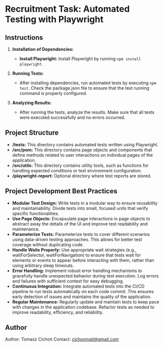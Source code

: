 # Recruitment Task: Automated Testing with Playwright

## Instructions

1. **Installation of Dependencies:**

   - **Install Playwright:** Install Playwright by running `npm install playwright`.

2. **Running Tests:**

   - After installing dependencies, run automated tests by executing `npm test`. Check the package.json file to ensure that the test running command is properly configured.

3. **Analyzing Results:**
   - After running the tests, analyze the results. Make sure that all tests were executed successfully and no errors occurred.

## Project Structure

- **/tests:** This directory contains automated tests written using Playwright.
- **/src/pom:** This directory contains page objects and components that define methods related to user interactions on individual pages of the application.
- **/src/utils:** This directory contains utility tools, such as functions for handling expected conditions or test environment configuration.
- **/playwright-report:** Optional directory where test reports are stored.

## Project Development Best Practices

- **Modular Test Design:** Write tests in a modular way to ensure reusability and maintainability. Divide tests into small, focused units that verify specific functionalities.
- **Use Page Objects:** Encapsulate page interactions in page objects to abstract away the details of the UI and improve test readability and maintenance.
- **Parameterize Tests:** Parameterize tests to cover different scenarios using data-driven testing approaches. This allows for better test coverage without duplicating code.
- **Handle Waits Properly:** Use appropriate wait strategies (e.g., waitForSelector, waitForNavigation) to ensure that tests wait for elements or events to appear before interacting with them, rather than using arbitrary sleep timeouts.
- **Error Handling:** Implement robust error handling mechanisms to gracefully handle unexpected behavior during test execution. Log errors and failures with sufficient context for easy debugging.
- **Continuous Integration:** Integrate automated tests into the CI/CD pipeline to run tests automatically on each code commit. This ensures early detection of issues and maintains the quality of the application.
- **Regular Maintenance:** Regularly update and maintain tests to keep pace with changes in the application codebase. Refactor tests as needed to improve readability, efficiency, and reliability.

## Author

Author: Tomasz Cichoń
Contact: cichonmail@gmail.com
